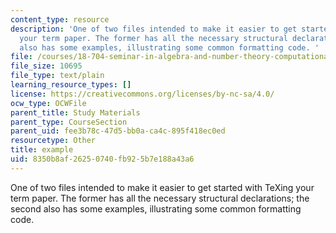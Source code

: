 ```yaml
---
content_type: resource
description: 'One of two files intended to make it easier to get started with TeXing
  your term paper. The former has all the necessary structural declarations; the second
  also has some examples, illustrating some common formatting code. '
file: /courses/18-704-seminar-in-algebra-and-number-theory-computational-commutative-algebra-and-algebraic-geometry-fall-2008/8350b8af26250740fb925b7e188a43a6_example.tex
file_size: 10695
file_type: text/plain
learning_resource_types: []
license: https://creativecommons.org/licenses/by-nc-sa/4.0/
ocw_type: OCWFile
parent_title: Study Materials
parent_type: CourseSection
parent_uid: fee3b78c-47d5-bb0a-ca4c-895f418ec0ed
resourcetype: Other
title: example
uid: 8350b8af-2625-0740-fb92-5b7e188a43a6
---
```

One of two files intended to make it easier to get started with TeXing your term paper. The former has all the necessary structural declarations; the second also has some examples, illustrating some common formatting code. 